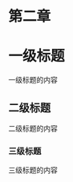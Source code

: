 <!-- article-title样式为居中 -->
<!-- no-number标记后该标题不会自动生成编号 -->
<h1 class="article-title no-number">第二章</h1>

# 一级标题

一级标题的内容

## 二级标题

二级标题的内容

### 三级标题

三级标题的内容
